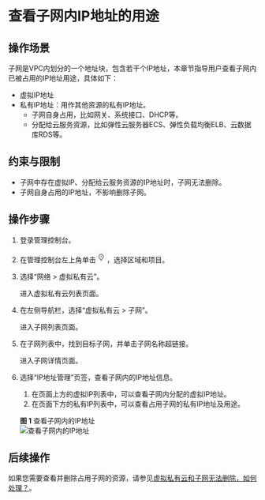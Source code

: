 # 查看子网内IP地址的用途<a name="vpc_vpc_0012"></a>

## 操作场景<a name="section147501215123115"></a>

子网是VPC内划分的一个地址块，包含若干个IP地址，本章节指导用户查看子网内已被占用的IP地址用途，具体如下：

-   虚拟IP地址
-   私有IP地址：用作其他资源的私有IP地址。
    -   子网自身占用，比如网关、系统接口、DHCP等。
    -   分配给云服务资源，比如弹性云服务器ECS、弹性负载均衡ELB、云数据库RDS等。


## 约束与限制<a name="section659514438136"></a>

-   子网中存在虚拟IP、分配给云服务资源的IP地址时，子网无法删除。
-   子网自身占用的IP地址，不影响删除子网。

## 操作步骤<a name="section3567162819452"></a>

1.  登录管理控制台。
2.  在管理控制台左上角单击![](figures/icon-region.png)，选择区域和项目。
3.  选择“网络 \> 虚拟私有云”。

    进入虚拟私有云列表页面。

4.  在左侧导航栏，选择“虚拟私有云 \> 子网”。

    进入子网列表页面。

5.  在子网列表中，找到目标子网，并单击子网名称超链接。

    进入子网详情页面。

6.  选择“IP地址管理”页签，查看子网内的IP地址信息。

    1.  在页面上方的虚拟IP列表中，可以查看子网内分配的虚拟IP地址。
    2.  在页面下方的私有IP列表中，可以查看占用子网的私有IP地址及用途。

    **图 1**  查看子网内的IP地址<a name="fig2573820185613"></a>  
    ![](figures/查看子网内的IP地址.png "查看子网内的IP地址")


## 后续操作<a name="section390418181917"></a>

如果您需要查看并删除占用子网的资源，请参见[虚拟私有云和子网无法删除，如何处理？](https://support.huaweicloud.com/vpc_faq/vpc_faq_0075.html)。


